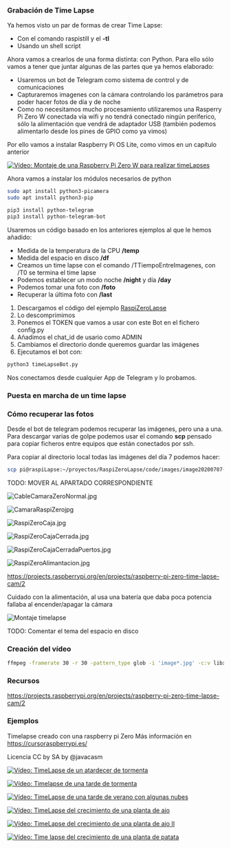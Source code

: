 ### Grabación de Time Lapse

Ya hemos visto un par de formas de crear Time Lapse:
* Con el comando raspistill y el **-tl**
* Usando un shell script

Ahora vamos a crearlos de una forma distinta: con Python. Para ello sólo vamos a tener que juntar algunas de las partes que ya hemos elaborado:
* Usaremos un bot de Telegram como sistema de control y de comunicaciones
* Capturaremos imagenes con la cámara controlando los parámetros para poder hacer fotos de día y de noche
* Como no necesitamos mucho procesamiento utilizaremos una Rasperry Pi Zero W conectada vía wifi y no tendrá conectado ningún períferico, sólo la alimentación que vendrá de adaptador USB (también podemos alimentarlo desde los pines de GPIO como ya vimos)

Por ello vamos a instalar Raspberry Pi OS Lite, como vimos en un capítulo anterior

[![Vídeo: Montaje de una Raspberry Pi Zero W para realizar timeLapses](https://img.youtube.com/vi/rhzX1TbOddY/0.jpg)](https://www.youtube.com/watch?v=rhzX1TbOddY)

Ahora vamos a instalar los módulos necesarios de python

```sh
sudo apt install python3-picamera
sudo apt install python3-pip

pip3 install python-telegram
pip3 install python-telegram-bot
```

Usaremos un código basado en los anteriores ejemplos al que le hemos añadido:
* Medida de la temperatura de la CPU **/temp**
* Medida del espacio en disco **/df**
* Creamos un time lapse con el comando /TTiempoEntreImagenes, con /T0 se termina el time lapse
* Podemos establecer un modo noche **/night** y día **/day**
* Podemos tomar una foto con **/foto**
* Recuperar la última foto con **/last**

1. Descargamos el código del ejemplo [RaspiZeroLapse](https://github.com/javacasm/RaspiZeroLapse/archive/master.zip)
1. Lo descomprimimos
1. Ponemos el TOKEN que vamos a usar con este Bot en el fichero config.py
1. Añadimos el chat_id de usario como ADMIN
1. Cambiamos el directorio donde queremos guardar las imágenes
1. Ejecutamos el bot con:
```sh
python3 timeLapseBot.py
```

Nos conectamos desde cualquier App de Telegram y lo probamos.

### Puesta en marcha de un time lapse


### Cómo recuperar las fotos

Desde el bot de telegram podemos recuperar las imágenes, pero una a una. Para descargar varias de golpe podemos usar el comando **scp** pensado para copiar ficheros entre equipos que están conectados por ssh.

Para copiar al directorio local todas las imágenes del día 7 podemos hacer:
```sh
scp pi@raspiLapse:~/proyectos/RaspiZeroLapse/code/images/image20200707-* .
```


TODO: MOVER AL APARTADO CORRESPONDIENTE

![CableCamaraZeroNormal.jpg](./images/CableCamaraZeroNormal.jpg)

![CamaraRaspiZerojpg](./images/CamaraRaspiZero.jpg)

![RaspiZeroCaja.jpg](./images/RaspiZeroCaja.jpg)

![RaspiZeroCajaCerrada.jpg](./images/RaspiZeroCajaCerrada.jpg)

![RaspiZeroCajaCerradaPuertos.jpg](./images/RaspiZeroCajaCerradaPuertos.jpg)

![RaspiZeroAlimantacion.jpg](./images/RaspiZeroAlimantacion.jpg)

https://projects.raspberrypi.org/en/projects/raspberry-pi-zero-time-lapse-cam/2


Cuidado con la alimentación, al usa una batería que daba poca potencia fallaba al encender/apagar la cámara

![Montaje timelapse](./images/TimeLapseSetup.jpg)





TODO: Comentar el tema del espacio en disco


### Creación del vídeo

```sh
ffmpeg -framerate 30 -r 30 -pattern_type glob -i 'image*.jpg' -c:v libx264 ajo.mp4
```





### Recursos 

https://projects.raspberrypi.org/en/projects/raspberry-pi-zero-time-lapse-cam/2


### Ejemplos

Timelapse creado con una raspberry pi Zero
Más información en https://cursoraspberrypi.es/

Licencia CC by SA by @javacasm

[![Vídeo: TimeLapse de un atardecer de tormenta](https://img.youtube.com/vi/fERbhBKDMPw/0.jpg)](https://youtu.be/fERbhBKDMPw)

[![Vídeo: Timelapse de una tarde de tormenta](https://img.youtube.com/vi/RWBErTv-6BY/0.jpg)](https://youtu.be/RWBErTv-6BY)

[![Vídeo: TimeLapse de una tarde de verano con algunas nubes](https://img.youtube.com/vi/IkCq2M1CAfQ/0.jpg)](https://youtu.be/IkCq2M1CAfQ)

[![Vídeo: TimeLapse del crecimiento de una planta de ajo](https://img.youtube.com/vi/e1enNTsTPHM/0.jpg)](https://youtu.be/e1enNTsTPHM)
 
[![Vídeo: TimeLapse del crecimiento de una planta de ajo II](https://img.youtube.com/vi/L63nfxi4e6E/0.jpg)](https://youtu.be/L63nfxi4e6E)

[![Vídeo: Time lapse del crecimiento de una planta de patata](https://img.youtube.com/vi/uhzFmH66MGE/0.jpg)](https://youtu.be/uhzFmH66MGE)

